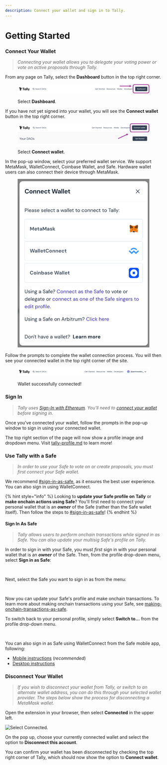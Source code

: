 ```yaml
---
description: Connect your wallet and sign in to Tally.
---
```


# Getting Started

### Connect Your Wallet

> _Connecting your wallet allows you to delegate your voting power or vote on active proposals through Tally._

From any page on Tally, select the **Dashboard** button in the top right corner.

<figure><img src="../../.gitbook/assets/Picture1.png" alt=""><figcaption><p>Select <strong>Dashboard</strong>.</p></figcaption></figure>

If you have not yet signed into your wallet, you will see the **Connect wallet** button in the top right corner.

<figure><img src="../../.gitbook/assets/Picture2.png" alt=""><figcaption><p>Select <strong>Connect wallet</strong>.</p></figcaption></figure>

In the pop-up window, select your preferred wallet service. We support MetaMask, WalletConnect, Coinbase Wallet, and Safe. Hardware wallet users can also connect their device through MetaMask.

<figure><img src="../../.gitbook/assets/image (128).png" alt=""><figcaption></figcaption></figure>

Follow the prompts to complete the wallet connection process. You will then see your connected wallet in the top right corner of the site.

<figure><img src="../../.gitbook/assets/Picture3.png" alt=""><figcaption><p>Wallet successfully connected!</p></figcaption></figure>

### Sign In

> _Tally uses_ [_Sign-In with Ethereum_](https://login.xyz/)_. You'll need to_ [_connect your wallet_](getting-started.md#connect-your-wallet) _before signing in._

Once you've connected your wallet, follow the prompts in the pop-up window to sign in using your connected wallet.

The top right section of the page will now show a profile image and dropdown menu. Visit [tally-profile.md](tally-profile.md "mention") to learn more!

### Use Tally with a Safe

> _In order to use your Safe to vote on or create proposals, you must first connect your Safe wallet._

We recommend [#sign-in-as-safe](getting-started.md#sign-in-as-safe "mention"), as it ensures the best user experience. You can also sign in using WalletConnect.

{% hint style="info" %}
Looking to **update your Safe profile on Tally** or **make onchain actions using Safe**? You'll first need to connect your personal wallet that is an _**owner**_ of the Safe (rather than the Safe wallet itself). Then follow the steps to [#sign-in-as-safe](getting-started.md#sign-in-as-safe "mention")!
{% endhint %}

#### Sign In As Safe

> _Tally allows users to perform onchain transactions while signed in as Safe. You can also update your multisig Safe's profile on Tally._

In order to sign in with your Safe, you must _first_ sign in with your personal wallet that is an _**owner**_ of the Safe. Then, from the profile drop-down menu, select **Sign in as Safe**:

<figure><img src="../../.gitbook/assets/CleanShot 2023-05-02 at 12.35.27@2x.png" alt=""><figcaption></figcaption></figure>

Next, select the Safe you want to sign in as from the menu:

<figure><img src="../../.gitbook/assets/CleanShot 2023-05-02 at 12.35.46@2x.png" alt=""><figcaption></figcaption></figure>

Now you can update your Safe's profile and make onchain transactions. To learn more about making onchain transactions using your Safe, see [making-onchain-transactions-as-safe](../../how-to-use-tally/making-onchain-transactions-as-safe/ "mention").

To switch back to your personal profile, simply select **Switch to...** from the profile drop-down menu.

<figure><img src="../../.gitbook/assets/CleanShot 2023-05-02 at 14.57.44@2x.png" alt=""><figcaption></figcaption></figure>

You can also sign in as Safe using WalletConnect from the Safe mobile app, following:

* [Mobile instructions](https://help.safe.global/en/articles/40810-connect-to-dapps-with-walletconnect-on-mobile) (_recommended_)
* [Desktop instructions](https://help.safe.global/en/articles/40849-walletconnect-safe-app)

### Disconnect Your Wallet

> _If you wish to disconnect your wallet from Tally, or switch to an alternate wallet address, you can do this through your selected wallet provider. The steps below show the process for disconnecting a MetaMask wallet._

Open the extension in your browser, then select **Connected** in the upper left.

![Select Connected.](https://p63.tr2.n0.cdn.getcloudapp.com/items/L1uXmlOn/d42e3ffd-e332-4c75-ac01-16a0a7279ab0.jpg?v=adefb6e716a09273e4144c18e37e0145)

On the pop up, choose your currently connected wallet and select the option to **Disconnect this account**.&#x20;

You can confirm your wallet has been disconnected by checking the top right corner of Tally, which should now show the option to **Connect wallet**.
